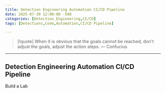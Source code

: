 ```yaml
---
title: Detection Engineering Automation CI/CD Pipeline
date: 2025-07-30 12:00:00 -500
categories: [Detection_Engineering,CI/CD]
tags: [Detections,Code,Automation,CI/CD Pipeline]

---
```


> [!quote] When it is obvious that the goals cannot be reached, don't adjust the goals, adjust the action steps.
> — Confucius

---

## Detection Engineering Automation CI/CD Pipeline

Build a Lab
